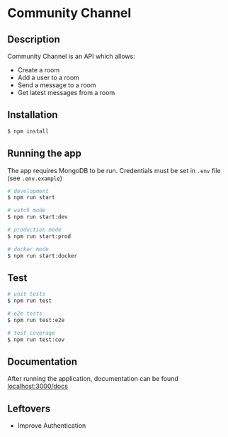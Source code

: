 # Community Channel

## Description

Community Channel is an API which allows:
- Create a room
- Add a user to a room
- Send a message to a room
- Get latest messages from a room

## Installation

```bash
$ npm install
```

## Running the app

The app requires MongoDB to be run. Credentials must be set in `.env` file (see `.env.example`)

```bash
# development
$ npm run start

# watch mode
$ npm run start:dev

# production mode
$ npm run start:prod

# docker mode
$ npm run start:docker
```

## Test

```bash
# unit tests
$ npm run test

# e2e tests
$ npm run test:e2e

# test coverage
$ npm run test:cov
```

## Documentation
After running the application, documentation can be found [localhost:3000/docs](localhost:3000/docs)

## Leftovers
- Improve Authentication
